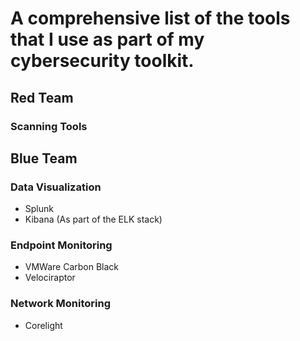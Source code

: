 # A comprehensive list of the tools that I use as part of my cybersecurity toolkit. 

## Red Team

### Scanning Tools


## Blue Team

### Data Visualization
- Splunk
- Kibana (As part of the ELK stack)


### Endpoint Monitoring
- VMWare Carbon Black
- Velociraptor
  

### Network Monitoring
- Corelight